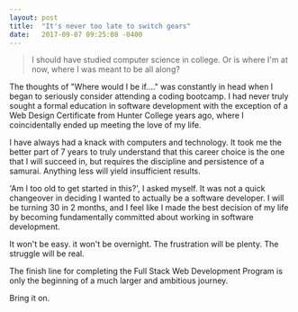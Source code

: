 ```yaml
---
layout: post
title:  "It's never too late to switch gears"
date:   2017-09-07 09:25:08 -0400
---
```



> I should have studied computer science in college. Or is where I'm at now, where I was meant to be all along?


The thoughts of "Where would I be if...." was constantly in head when I began to seriously consider attending a coding bootcamp. I had never truly sought a formal education in software development with the exception of a Web Design Certificate from Hunter College years ago, where I coincidentally ended up meeting the love of my life. 

I have always had a knack with computers and technology. It took me the better part of 7 years to truly understand that this career choice is the one that I will succeed in, but requires the discipline and persistence of a samurai. Anything less will yield insufficient results. 

'Am I too old to get started in this?', I asked myself. It was not a quick changeover in deciding I wanted to actually be a software developer. I will be turning 30 in 2 months, and I feel like I made the best decision of my life by becoming fundamentally committed about working in software development. 

It won't be easy. it won't be overnight. The frustration will be plenty. The struggle will be real.

The finish line for completing the Full Stack Web Development Program is only the beginning of a much larger and ambitious journey.

Bring it on.


